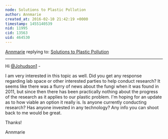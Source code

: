 ```yaml
---
node: Solutions to Plastic Pollution
author: Annmarie
created_at: 2016-02-10 21:42:19 +0000
timestamp: 1455140539
nid: 11995
cid: 13563
uid: 464530
---
```




[Annmarie](../profile/Annmarie) replying to: [Solutions to Plastic Pollution](../notes/Johudson1/06-22-2015/solutions-to-plastic-pollution)

----
Hi [@Johudson1](/profile/Johudson1) -

I am very interested in this topic as well.  Did you get any response regarding lab space or other interested parties to help conduct research?  It seems like there was a flurry of news about the fungi when it was found in 2011, but since then there has been practically nothing about the progress of the research as it applies to our plastic problem.  I'm hoping for an update as to how viable an option it really is.  Is anyone currently conducting research? Has anyone invested in any technology?  Any info you can shoot back to me would be great.

Thanks!

Annmarie